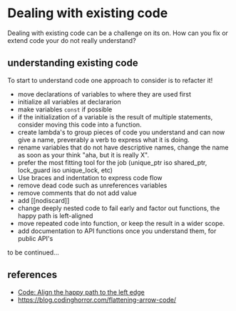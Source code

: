 # Dealing with existing code 

Dealing with existing code can be a challenge on its on. How can you fix or extend code your do not really understand?

## understanding existing code 

To start to understand code one approach to consider is to refacter it!

- move declarations of variables to where they are used first
- initialize all variables at declararion
- make variables `const` if possible
- if the initialization of a variable is the result of multiple statements, consider moving this code into a function.
- create lambda's to group pieces of code you understand and can now give a name, preverably a verb to express what it is doing.
- rename variables that do not have descriptive names, change the name as soon as your think "aha, but it is really X".
- prefer the most fitting tool for the job (unique_ptr iso shared_ptr, lock_guard iso unique_lock, etc)
- Use braces and indentation to express code flow
- remove dead code such as unreferences variables
- remove comments that do not add value
- add [[nodiscard]]
- change deeply nested code to fail early and factor out functions, the happy path is left-aligned
- move repeated code into function, or keep the result in a wider scope.
- add documentation to API functions once you understand them, for public API's

to be continued...

## references
- [Code: Align the happy path to the left edge](https://medium.com/@matryer/line-of-sight-in-code-186dd7cdea88)
- https://blog.codinghorror.com/flattening-arrow-code/
